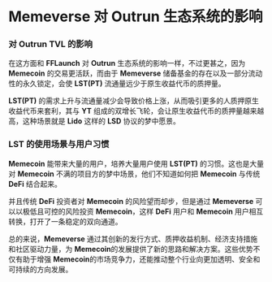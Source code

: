 # Memeverse 对 Outrun 生态系统的影响

### **对 Outrun TVL 的影响**

在这方面和 **FFLaunch** 对 **Outrun** 生态系统的影响一样，不过更甚之，因为 **Memecoin** 的交易更活跃，而由于 **Memeverse** 储备基金的存在以及一部分流动性的永久锁定，会使 **LST(PT)** 流通量远少于原生收益代币的质押量。

**LST(PT)** 的需求上升与流通量减少会导致价格上涨，从而吸引更多的人质押原生收益代币来套利，其与 **YT** 组成的双增长飞轮，会让原生收益代币的质押量越来越高，这种场景就是 **Lido** 这样的 **LSD** 协议的梦中愿景。

### **LST 的使用场景与用户习惯**

**Memecoin** 能带来大量的用户，培养大量用户使用 **LST(PT)** 的习惯。这也是大量对 **Memecoin** 不满的项目方的梦中场景，他们不知道如何把 **Memecoin** 与传统 **DeFi** 结合起来。

并且传统 **DeFi** 投资者对 **Memecoin** 的风险望而却步，但是通过 **Memeverse** 可以以极低且可控的风险投资 **Memecoin**，这样 **DeFi** 用户和 **Memecoin** 用户相互转换，打开了一条稳定的双向通道。

总的来说，**Memeverse** 通过其创新的发行方式、质押收益机制、经济支持措施和社区驱动力量，为 **Memecoin**的发展提供了新的思路和解决方案。这些优势不仅有助于增强 **Memecoin**的市场竞争力，还能推动整个行业向更加透明、安全和可持续的方向发展。
